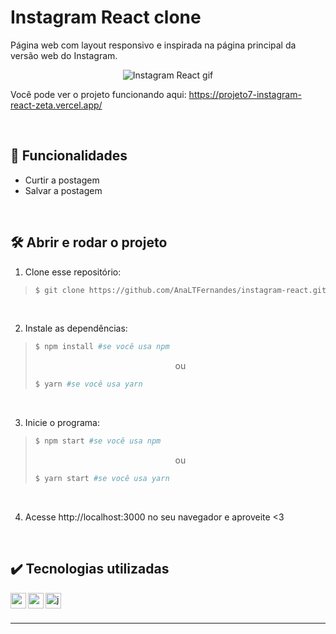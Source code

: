 # Instagram React clone

Página web com layout responsivo e inspirada na página principal da versão web do Instagram.

<div align=center>
  
  ![Instagram React gif](https://user-images.githubusercontent.com/97851922/185715064-e8057c54-78ba-447c-9dd3-4f67b2386c0e.gif)
  
</div>

Você pode ver o projeto funcionando aqui: https://projeto7-instagram-react-zeta.vercel.app/

<br />

## :hammer: Funcionalidades
- Curtir a postagem
- Salvar a postagem

<br />

## :hammer_and_wrench: Abrir e rodar o projeto
1. Clone esse repositório:
>```bash
>$ git clone https://github.com/AnaLTFernandes/instagram-react.git
>```

<br />

2. Instale as dependências:
>```bash
>$ npm install #se você usa npm
>```
>
><p align="center">ou</p>
>
>```bash
>$ yarn #se você usa yarn
>```

<br />

3. Inicie o programa:
>```bash
>$ npm start #se você usa npm
>```
>
><p align="center">ou</p>
>
>```bash
>$ yarn start #se você usa yarn
>```

<br />

4. Acesse http://localhost:3000 no seu navegador e aproveite <3

<br />

## :heavy_check_mark: Tecnologias utilizadas
<img align="left" alt="css" height="25px" src="https://img.shields.io/badge/-CSS-blue?logo=css3&logoColor=white" />
<img align="left" alt="react" height="25px" src="https://img.shields.io/badge/-React-5ED3F3?logo=react&logoColor=white" />
<img align="left" alt="javascript" height="25px" src="https://img.shields.io/badge/React-icons-success" />


<br />
<br />

---
